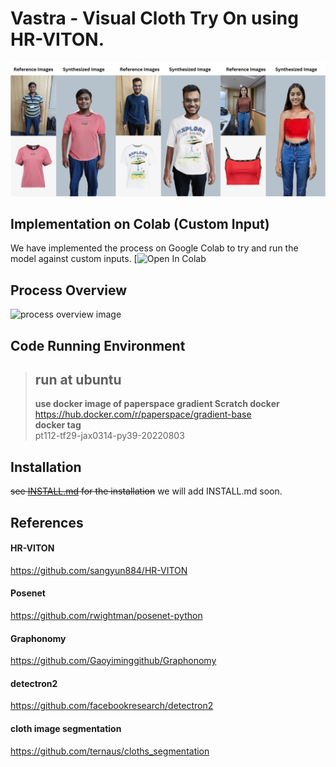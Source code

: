 # Vastra - Visual Cloth Try On using HR-VITON.
![front-image](./images/front.png)

## Implementation on Colab (Custom Input)
We have implemented the process on Google Colab to try and run the model against custom inputs.
[![Open In Colab](https://colab.research.google.com/drive/1BTAogr3k3AsTxXaLd4sSSl6HgXfbP5V2?usp=sharing)

## Process Overview
![process overview image](./image/process_overview.png)

## Code Running Environment
> ## run at ubuntu
> **use docker image of paperspace gradient Scratch docker**\
> https://hub.docker.com/r/paperspace/gradient-base \
> **docker tag** \
> pt112-tf29-jax0314-py39-20220803

## Installation
~~see [INSTALL.md](./INSTALL.md) for the installation~~
we will add INSTALL.md soon.

## References
#### HR-VITON
https://github.com/sangyun884/HR-VITON
#### Posenet
https://github.com/rwightman/posenet-python
#### Graphonomy
https://github.com/Gaoyiminggithub/Graphonomy
#### detectron2
https://github.com/facebookresearch/detectron2
#### cloth image segmentation
https://github.com/ternaus/cloths_segmentation
